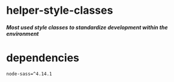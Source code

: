 # helper-style-classes

##### Most used style classes to standardize development within the environment

# dependencies

    node-sass=^4.14.1